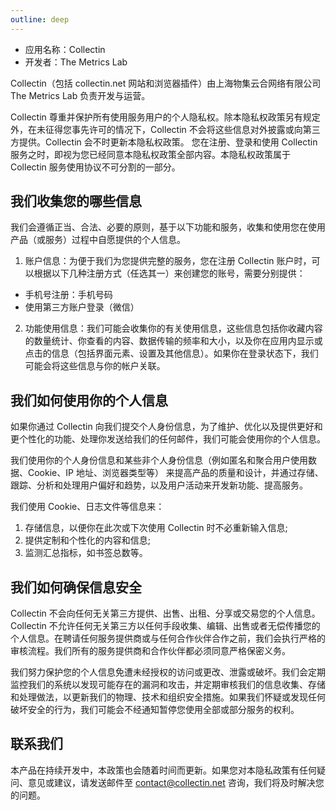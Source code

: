 ```yaml
---
outline: deep
---
```


- 应用名称：Collectin
- 开发者：The Metrics Lab

Collectin（包括 collectin.net 网站和浏览器插件）由上海物集云合网络有限公司 The Metrics Lab 负责开发与运营。

Collectin 尊重并保护所有使用服务用户的个人隐私权。除本隐私权政策另有规定外，在未征得您事先许可的情况下，Collectin 不会将这些信息对外披露或向第三方提供。Collectin 会不时更新本隐私权政策。 您在注册、登录和使用 Collectin 服务之时，即视为您已经同意本隐私权政策全部内容。本隐私权政策属于 Collectin 服务使用协议不可分割的一部分。

## 我们收集您的哪些信息

我们会遵循正当、合法、必要的原则，基于以下功能和服务，收集和使用您在使用产品（或服务）过程中自愿提供的个人信息。

1. 账户信息：为便于我们为您提供完整的服务，您在注册 Collectin 账户时，可以根据以下几种注册方式（任选其一）来创建您的账号，需要分别提供：

- 手机号注册：手机号码
- 使用第三方账户登录（微信）

2. 功能使用信息：我们可能会收集你的有关使用信息，这些信息包括你收藏内容的数量统计、你查看的内容、数据传输的频率和大小，以及你在应用内显示或点击的信息（包括界面元素、设置及其他信息）。如果你在登录状态下，我们可能会将这些信息与你的帐户关联。

## 我们如何使用你的个人信息

如果你通过 Collectin 向我们提交个人身份信息，为了维护、优化以及提供更好和更个性化的功能、处理你发送给我们的任何邮件，我们可能会使用你的个人信息。

我们使用你的个人身份信息和某些非个人身份信息（例如匿名和聚合用户使用数据、Cookie、IP 地址、浏览器类型等） 来提高产品的质量和设计，并通过存储、跟踪、分析和处理用户偏好和趋势，以及用户活动来开发新功能、提高服务。

我们使用 Cookie、日志文件等信息来：

1. 存储信息，以便你在此次或下次使用 Collectin 时不必重新输入信息;
2. 提供定制和个性化的内容和信息;
3. 监测汇总指标，如书签总数等。

## 我们如何确保信息安全

Collectin 不会向任何无关第三方提供、出售、出租、分享或交易您的个人信息。Collectin 不允许任何无关第三方以任何手段收集、编辑、出售或者无偿传播您的个人信息。在聘请任何服务提供商或与任何合作伙伴合作之前，我们会执行严格的审核流程。我们所有的服务提供商和合作伙伴都必须同意严格保密义务。

我们努力保护您的个人信息免遭未经授权的访问或更改、泄露或破坏。我们会定期监控我们的系统以发现可能存在的漏洞和攻击，并定期审核我们的信息收集、存储和处理做法，以更新我们的物理、技术和组织安全措施。如果我们怀疑或发现任何破坏安全的行为，我们可能会不经通知暂停您使用全部或部分服务的权利。

## 联系我们

本产品在持续开发中，本政策也会随着时间而更新。如果您对本隐私政策有任何疑问、意见或建议，请发送邮件至 contact@collectin.net 咨询，我们将及时解决您的问题。
